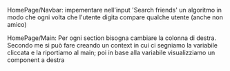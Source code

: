 HomePage/Navbar:
impementare nell'input 'Search friends' un algoritmo in modo che ogni volta che l'utente digita compare qualche utente (anche non amico)  

HomePage/Main:
Per ogni section bisogna cambiare la colonna di destra. Secondo me si può fare creando un context in cui ci segniamo la variabile cliccata e la riportiamo al main; poi in base alla variabile visualizziamo un component a destra